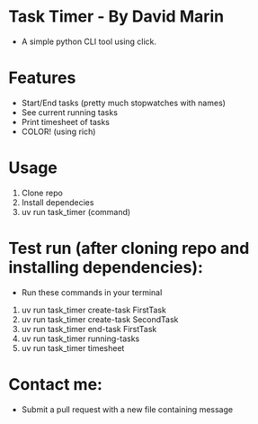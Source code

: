 # Task Timer - By David Marin
- A simple python CLI tool using click. 

# Features
* Start/End tasks (pretty much stopwatches with names)
* See current running tasks
* Print timesheet of tasks
* COLOR! (using rich)

# Usage
1. Clone repo
2. Install dependecies
3. uv run task_timer (command)

# Test run (after cloning repo and installing dependencies):
 - Run these commands in your terminal
1. uv run task_timer create-task FirstTask
2. uv run task_timer create-task SecondTask
3. uv run task_timer end-task FirstTask
4. uv run task_timer running-tasks
5. uv run task_timer timesheet

# Contact me:
* Submit a pull request with a new file containing message
